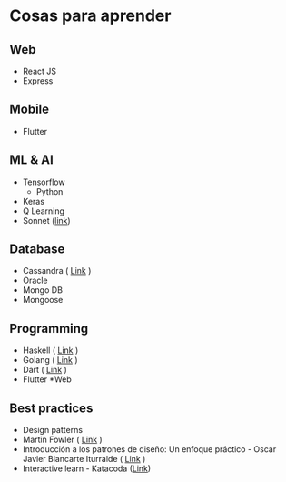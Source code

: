 
# Cosas para aprender 

## Web 
 - React JS 
 - Express
 
## Mobile
 - Flutter 

## ML & AI 
 - Tensorflow 
	 - Python
 - Keras 
 - Q Learning
 - Sonnet ([link](https://github.com/deepmind/sonnet))

## Database
 - Cassandra ( [Link](http://cassandra.apache.org/) ) 
 - Oracle 
 - Mongo DB 
  - Mongoose
  

## Programming
 - Haskell ( [Link](https://www.haskell.org/) )
 - Golang ( [Link](https://golang.org/#) )
 - Dart ( [Link](https://www.dartlang.org/) ) 
  - Flutter *Web

## Best practices
 - Design patterns
  - Martin Fowler ( [Link](https://martinfowler.com/) )
  - Introducción a los patrones de diseño: Un enfoque práctico - Oscar Javier Blancarte Iturralde  ( [Link](https://www.amazon.com.mx/Introducci%C3%B3n-los-patrones-dise%C3%B1o-pr%C3%A1ctico-ebook/dp/B01M9CG9QL/ref=sr_1_1?ie=UTF8&qid=1549767764&sr=8-1&keywords=patrones+de+dise%C3%B1o) )
 - Interactive learn - Katacoda ([Link](https://www.katacoda.com/learn)) 
